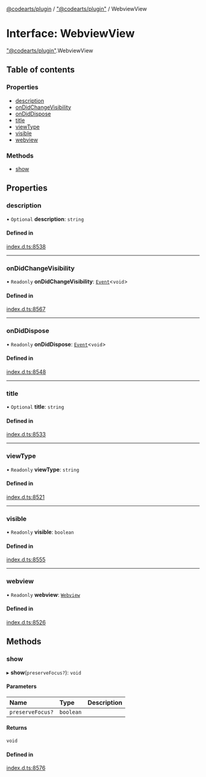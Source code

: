 [@codearts/plugin](../README.md) / ["@codearts/plugin"](../modules/_codearts_plugin_.md) / WebviewView

# Interface: WebviewView

["@codearts/plugin"](../modules/_codearts_plugin_.md).WebviewView

## Table of contents

### Properties

- [description](codearts_plugin_.WebviewView.md#description)
- [onDidChangeVisibility](codearts_plugin_.WebviewView.md#ondidchangevisibility)
- [onDidDispose](codearts_plugin_.WebviewView.md#ondiddispose)
- [title](codearts_plugin_.WebviewView.md#title)
- [viewType](codearts_plugin_.WebviewView.md#viewtype)
- [visible](codearts_plugin_.WebviewView.md#visible)
- [webview](codearts_plugin_.WebviewView.md#webview)

### Methods

- [show](codearts_plugin_.WebviewView.md#show)

## Properties

### description

• `Optional` **description**: `string`

#### Defined in

[index.d.ts:8538](https://github.com/huaweicloud/cloudide-plugin-api/blob/84e382d/index.d.ts#L8538)

___

### onDidChangeVisibility

• `Readonly` **onDidChangeVisibility**: [`Event`](codearts_plugin_.Event.md)<`void`\>

#### Defined in

[index.d.ts:8567](https://github.com/huaweicloud/cloudide-plugin-api/blob/84e382d/index.d.ts#L8567)

___

### onDidDispose

• `Readonly` **onDidDispose**: [`Event`](codearts_plugin_.Event.md)<`void`\>

#### Defined in

[index.d.ts:8548](https://github.com/huaweicloud/cloudide-plugin-api/blob/84e382d/index.d.ts#L8548)

___

### title

• `Optional` **title**: `string`

#### Defined in

[index.d.ts:8533](https://github.com/huaweicloud/cloudide-plugin-api/blob/84e382d/index.d.ts#L8533)

___

### viewType

• `Readonly` **viewType**: `string`

#### Defined in

[index.d.ts:8521](https://github.com/huaweicloud/cloudide-plugin-api/blob/84e382d/index.d.ts#L8521)

___

### visible

• `Readonly` **visible**: `boolean`

#### Defined in

[index.d.ts:8555](https://github.com/huaweicloud/cloudide-plugin-api/blob/84e382d/index.d.ts#L8555)

___

### webview

• `Readonly` **webview**: [`Webview`](codearts_plugin_.Webview.md)

#### Defined in

[index.d.ts:8526](https://github.com/huaweicloud/cloudide-plugin-api/blob/84e382d/index.d.ts#L8526)

## Methods

### show

▸ **show**(`preserveFocus?`): `void`

#### Parameters

| Name | Type | Description |
| :------ | :------ | :------ |
| `preserveFocus?` | `boolean` |  |

#### Returns

`void`

#### Defined in

[index.d.ts:8576](https://github.com/huaweicloud/cloudide-plugin-api/blob/84e382d/index.d.ts#L8576)

